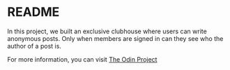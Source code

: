# README

In this project, we built an exclusive clubhouse where users can write anonymous posts. Only when members are signed in can they see who the author of a post is.

For more information, you can visit [The Odin Project](https://www.theodinproject.com/paths/full-stack-ruby-on-rails/courses/ruby-on-rails/lessons/members-only)
